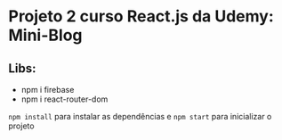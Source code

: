 # Projeto 2 curso React.js da Udemy: Mini-Blog

## Libs:
- npm i firebase
- npm i react-router-dom

`npm install` para instalar as dependências e `npm start` para inicializar o projeto